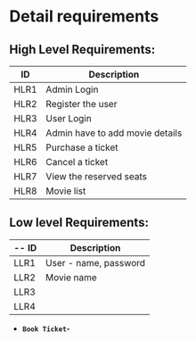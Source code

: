 # Detail requirements
## High Level Requirements:
 ID | Description | 
----- | ------------|
HLR1| Admin Login| 
HLR2| Register the user | 
HLR3| User Login| 
HLR4| Admin have to add movie details|
HLR5|Purchase a ticket|
HLR6|  Cancel a ticket|
HLR7|  View the reserved seats|
HLR8|  Movie list|









##  Low level Requirements:
-- ID | Description |  
----- | ------------|
LLR1| User - name, password   | 
LLR2| Movie name  | 
LLR3| |
LLR4| |
* **`Book Ticket`-**
